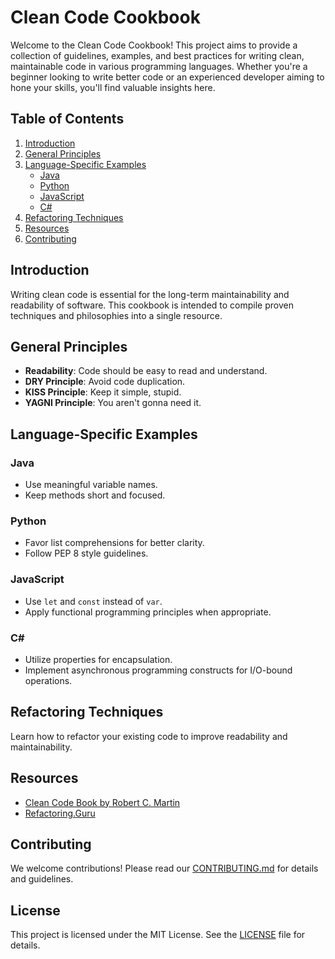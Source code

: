 # Clean Code Cookbook

Welcome to the Clean Code Cookbook! This project aims to provide a collection of guidelines, examples, and best practices for writing clean, maintainable code in various programming languages. Whether you're a beginner looking to write better code or an experienced developer aiming to hone your skills, you'll find valuable insights here.

## Table of Contents

1. [Introduction](#introduction)
2. [General Principles](#general-principles)
3. [Language-Specific Examples](#language-specific-examples)
   - [Java](#java)
   - [Python](#python)
   - [JavaScript](#javascript)
   - [C#](#c#)
4. [Refactoring Techniques](#refactoring-techniques)
5. [Resources](#resources)
6. [Contributing](#contributing)

## Introduction
Writing clean code is essential for the long-term maintainability and readability of software. This cookbook is intended to compile proven techniques and philosophies into a single resource.

## General Principles
- **Readability**: Code should be easy to read and understand.
- **DRY Principle**: Avoid code duplication.
- **KISS Principle**: Keep it simple, stupid.
- **YAGNI Principle**: You aren't gonna need it.

## Language-Specific Examples
### Java
- Use meaningful variable names.
- Keep methods short and focused.

### Python
- Favor list comprehensions for better clarity.
- Follow PEP 8 style guidelines.

### JavaScript
- Use `let` and `const` instead of `var`.
- Apply functional programming principles when appropriate.

### C#
- Utilize properties for encapsulation.
- Implement asynchronous programming constructs for I/O-bound operations.

## Refactoring Techniques
Learn how to refactor your existing code to improve readability and maintainability.

## Resources
- [Clean Code Book by Robert C. Martin](https://www.goodreads.com/book/show/3735293-clean-code)
- [Refactoring.Guru](https://refactoring.guru)

## Contributing
We welcome contributions! Please read our [CONTRIBUTING.md](CONTRIBUTING.md) for details and guidelines.

## License
This project is licensed under the MIT License. See the [LICENSE](LICENSE) file for details.